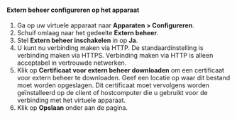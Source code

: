 
#### <a name="to-configure-remote-management-on-the-device"></a>Extern beheer configureren op het apparaat
1. Ga op uw virtuele apparaat naar **Apparaten > Configureren**.
2. Schuif omlaag naar het gedeelte **Extern beheer**.
3. Stel **Extern beheer inschakelen** in op **Ja**.
4. U kunt nu verbinding maken via HTTP. De standaardinstelling is verbinding maken via HTTPS. Verbinding maken via HTTP is alleen acceptabel in vertrouwde netwerken.
5. Klik op **Certificaat voor extern beheer downloaden** om een certificaat voor extern beheer te downloaden. Geef een locatie op waar dit bestand moet worden opgeslagen. Dit certificaat moet vervolgens worden geïnstalleerd op de client of hostcomputer die u gebruikt voor de verbinding met het virtuele apparaat.
6. Klik op **Opslaan** onder aan de pagina.

